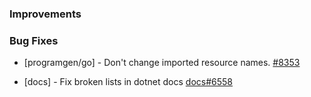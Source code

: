 ### Improvements


### Bug Fixes

- [programgen/go] - Don't change imported resource names.
  [#8353](https://github.com/pulumi/pulumi/pull/8353)

- [docs] - Fix broken lists in dotnet docs
  [docs#6558](https://github.com/pulumi/docs/issues/6558)